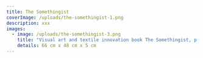 ```yaml
---
title: The Somethingist
coverImage: /uploads/the-somethingist-1.png
description: xxx
images:
  - image: /uploads/the-somethingist-3.png
    title: "Visual art and textile innovation book The Somethingist, p. "
    details: 66 cm x 48 cm x 5 cm
---
```


